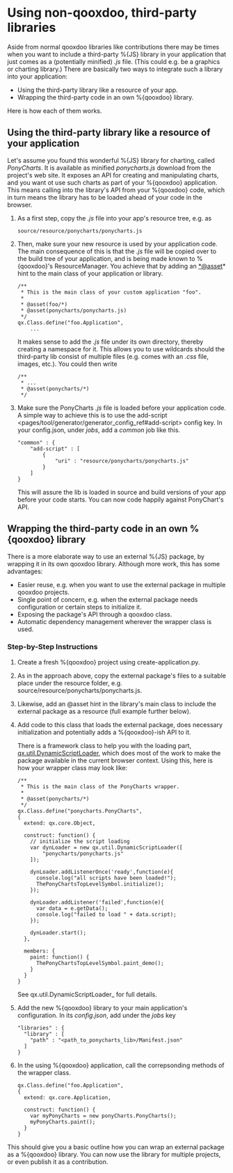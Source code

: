 Using non-qooxdoo, third-party libraries
========================================

Aside from normal qooxdoo libraries like contributions there may be times when you want to include a third-party %{JS} library in your application that just comes as a (potentially minified) *.js* file. (This could e.g. be a graphics or charting library.) There are basically two ways to integrate such a library into your application:

-   Using the third-party library like a resource of your app.
-   Wrapping the third-party code in an own %{qooxdoo} library.

Here is how each of them works.

Using the third-party library like a resource of your application
-----------------------------------------------------------------

Let's assume you found this wonderful %{JS} library for charting, called *PonyCharts*. It is available as minified *ponycharts.js* download from the project's web site. It exposes an API for creating and manipulating charts, and you want ot use such charts as part of your %{qooxdoo} application. This means calling into the library's API from your %{qooxdoo} code, which in turn means the library has to be loaded ahead of your code in the browser.

1.  As a first step, copy the *.js* file into your app's resource tree, e.g. as

        source/resource/ponycharts/ponycharts.js

2.  Then, make sure your new resource is used by your application code. The main consequence of this is that the *.js* file will be copied over to the build tree of your application, and is being made known to %{qooxdoo}'s ResourceManager. You achieve that by adding an <*@asset>\* hint to the main class of your application or library.

        /**
         * This is the main class of your custom application "foo".
         *
         * @asset(foo/*)
         * @asset(ponycharts/ponycharts.js)
         */
        qx.Class.define("foo.Application",
            ...

    It makes sense to add the *.js* file under its own directory, thereby creating a namespace for it. This allows you to use wildcards should the third-party lib consist of multiple files (e.g. comes with an *.css* file, images, etc.). You could then write

        /**
         * ...
         * @asset(ponycharts/*)
         */

3.  Make sure the PonyCharts *.js* file is loaded before your application code. A simple way to achieve this is to use the add-script \<pages/tool/generator/generator\_config\_ref\#add-script\> config key. In your config.json, under *jobs*, add a *common* job like this.

        "common" : {
            "add-script" : [
                {
                    "uri" : "resource/ponycharts/ponycharts.js"
                }
            ]
        }

    This will assure the lib is loaded in source and build versions of your app before your code starts. You can now code happily against PonyChart's API.

Wrapping the third-party code in an own %{qooxdoo} library
----------------------------------------------------------

There is a more elaborate way to use an external %{JS} package, by wrapping it in its own qooxdoo library. Although more work, this has some advantages:

-   Easier reuse, e.g. when you want to use the external package in multiple qooxdoo projects.
-   Single point of concern, e.g. when the external package needs configuration or certain steps to initialize it.
-   Exposing the package's API through a qooxdoo class.
-   Automatic dependency management wherever the wrapper class is used.

### Step-by-Step Instructions

1.  Create a fresh %{qooxdoo} project using create-application.py.
2.  As in the approach above, copy the external package's files to a suitable place under the resource folder, e.g. source/resource/ponycharts/ponycharts.js.
3.  Likewise, add an @asset hint in the library's main class to include the external package as a resource (full example further below).
4.  Add code to this class that loads the external package, does necessary initialization and potentially adds a %{qooxdoo}-ish API to it.

    There is a framework class to help you with the loading part, [qx.util.DynamicScriptLoader](../../apps/apiviewer/#qx.util.DynamicScriptLoader), which does most of the work to make the package available in the current browser context. Using this, here is how your wrapper class may look like:

        /**
         * This is the main class of the PonyCharts wrapper.
         *
         * @asset(ponycharts/*)
         */
        qx.Class.define("ponycharts.PonyCharts",
        {
          extend: qx.core.Object,

          construct: function() {
            // initialize the script loading
            var dynLoader = new qx.util.DynamicScriptLoader([
                "ponycharts/ponycharts.js"
            ]);

            dynLoader.addListenerOnce('ready',function(e){
              console.log("all scripts have been loaded!");
              ThePonyChartsTopLevelSymbol.initialize();
            });

            dynLoader.addListener('failed',function(e){
              var data = e.getData();
              console.log("failed to load " + data.script);
            });

            dynLoader.start();
          },

          members: {
            paint: function() {
              ThePonyChartsTopLevelSymbol.paint_demo();
            }
          }
        }

    See qx.util.DynamicScriptLoader\_ for full details.

5.  Add the new %{qooxdoo} library to your main application's configuration. In its *config.json*, add under the *jobs* key

        "libraries" : {
          "library" : [
            "path" : "<path_to_ponycharts_lib>/Manifest.json"
          ]
        }

6.  In the using %{qooxdoo} application, call the correpsonding methods of the wrapper class.

        qx.Class.define("foo.Application",
        {
          extend: qx.core.Application,

          construct: function() {
            var myPonyCharts = new ponyCharts.PonyCharts();
            myPonyCharts.paint();
          }
        }

This should give you a basic outline how you can wrap an external package as a %{qooxdoo} library. You can now use the library for multiple projects, or even publish it as a contribution.
